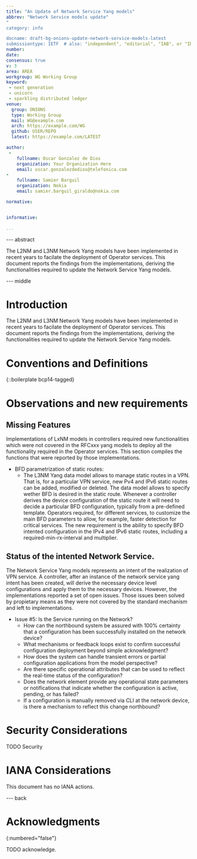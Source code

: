 ```yaml
---
title: "An Update of Network Service Yang models"
abbrev: "Network Service models update"
"
category: info

docname: draft-bg-onions-update-network-service-models-latest
submissiontype: IETF  # also: "independent", "editorial", "IAB", or "IRTF"
number:
date:
consensus: true
v: 3
area: AREA
workgroup: WG Working Group
keyword:
 - next generation
 - unicorn
 - sparkling distributed ledger
venue:
  group: ONIONS
  type: Working Group
  mail: WG@example.com
  arch: https://example.com/WG
  github: USER/REPO
  latest: https://example.com/LATEST

author:
 -
    fullname: Oscar Gonzalez de Dios
    organization: Your Organization Here
    email: oscar.gonzalezdedios@telefonica.com
-
    fullname: Samier Barguil
    organization: Nokia
    email: samier.barguil_giraldo@nokia.com

normative:


informative:

...
```


--- abstract

The L2NM and L3NM Network Yang models have been implemented in recent years to facilate the deployment of Operator services. This document reports the findings from the implementations, deriving the functionalities required to update the Network Service Yang models. 


--- middle

# Introduction

The L2NM and L3NM Network Yang models have been implemented in recent years to facilate the deployment of Operator services. This document reports the findings from the implementations, deriving the functionalities required to update the Network Service Yang models. 


# Conventions and Definitions

{::boilerplate bcp14-tagged}

# Observations and new requirements

## Missing Features
Implementations of LxNM models in controllers required new functionalities which were not covered in the RFCxxx yang models to deploy all the functionality required in the Operator services. This section compiles the functions that were reported by those implementations. 
* BFD parametrization of static routes:
  * The L3NM Yang data model allows to manage static routes in a VPN. That is, for a particular VPN service, new Pv4 and IPv6 static routes can be added, modified or deleted. The data model allows to specify wether BFD is desired in the static route. Whenever a controller derives the device configuration of the static route it will need to decide a particular BFD configuration, typically from a pre-defined template. Operators required, for different services, to customize the main BFD parameters to allow, for example, faster detection for critical services. The new requirement is the ability to specify BFD intented configuration in the IPv4 and IPv6 static routes, including a required-min-rx-interval and multiplier.
## Status of the intented Network Service. 
The Network Service Yang models represents an intent of the realization of VPN service. A controller, after an instance of the network service yang intent has been created, will derive the necessary device level configurations and apply them to the necessary devices. However, the implementations reported a set of open issues. Those issues been solved by propietary means as they were not covered by the standard mechanism and left to implementations.  

* Issue #5: Is the Service running on the Network? 
  * How can the northbound system be assured with 100% certainty that a configuration has been successfully installed on the network device?
  * What mechanisms or feedback loops exist to confirm successful configuration deployment beyond simple acknowledgment?
  * How does the system can handle transient errors or partial configuration applications from the model perspective?
  * Are there specific operational attributes that can be used to reflect the real-time status of the configuration?
  * Does the network element provide any operational state parameters or notifications that indicate whether the configuration is active, pending, or has failed?
  * If a configuration is manually removed via CLI at the network device, is there a mechanism to reflect this change northbound?



# Security Considerations

TODO Security


# IANA Considerations

This document has no IANA actions.


--- back

# Acknowledgments
{:numbered="false"}

TODO acknowledge.
